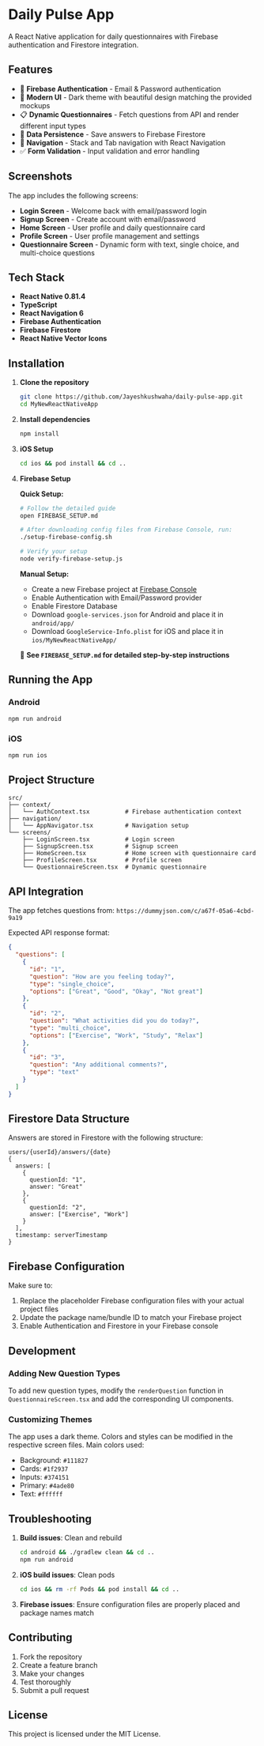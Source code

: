 # Daily Pulse App

A React Native application for daily questionnaires with Firebase authentication and Firestore integration.

## Features

- 🔐 **Firebase Authentication** - Email & Password authentication
- 📱 **Modern UI** - Dark theme with beautiful design matching the provided mockups
- 📋 **Dynamic Questionnaires** - Fetch questions from API and render different input types
- 💾 **Data Persistence** - Save answers to Firebase Firestore
- 🧭 **Navigation** - Stack and Tab navigation with React Navigation
- ✅ **Form Validation** - Input validation and error handling

## Screenshots

The app includes the following screens:
- **Login Screen** - Welcome back with email/password login
- **Signup Screen** - Create account with email/password
- **Home Screen** - User profile and daily questionnaire card
- **Profile Screen** - User profile management and settings
- **Questionnaire Screen** - Dynamic form with text, single choice, and multi-choice questions

## Tech Stack

- **React Native 0.81.4**
- **TypeScript**
- **React Navigation 6**
- **Firebase Authentication**
- **Firebase Firestore**
- **React Native Vector Icons**

## Installation

1. **Clone the repository**
   ```bash
   git clone https://github.com/Jayeshkushwaha/daily-pulse-app.git
   cd MyNewReactNativeApp
   ```

2. **Install dependencies**
   ```bash
   npm install
   ```

3. **iOS Setup**
   ```bash
   cd ios && pod install && cd ..
   ```

4. **Firebase Setup**
   
   **Quick Setup:**
   ```bash
   # Follow the detailed guide
   open FIREBASE_SETUP.md
   
   # After downloading config files from Firebase Console, run:
   ./setup-firebase-config.sh
   
   # Verify your setup
   node verify-firebase-setup.js
   ```
   
   **Manual Setup:**
   - Create a new Firebase project at [Firebase Console](https://console.firebase.google.com)
   - Enable Authentication with Email/Password provider
   - Enable Firestore Database
   - Download `google-services.json` for Android and place it in `android/app/`
   - Download `GoogleService-Info.plist` for iOS and place it in `ios/MyNewReactNativeApp/`
   
   📖 **See `FIREBASE_SETUP.md` for detailed step-by-step instructions**

## Running the App

### Android
```bash
npm run android
```

### iOS
```bash
npm run ios
```

## Project Structure

```
src/
├── context/
│   └── AuthContext.tsx          # Firebase authentication context
├── navigation/
│   └── AppNavigator.tsx         # Navigation setup
└── screens/
    ├── LoginScreen.tsx          # Login screen
    ├── SignupScreen.tsx         # Signup screen
    ├── HomeScreen.tsx           # Home screen with questionnaire card
    ├── ProfileScreen.tsx        # Profile screen
    └── QuestionnaireScreen.tsx  # Dynamic questionnaire
```

## API Integration

The app fetches questions from: `https://dummyjson.com/c/a67f-05a6-4cbd-9a19`

Expected API response format:
```json
{
  "questions": [
    {
      "id": "1",
      "question": "How are you feeling today?",
      "type": "single_choice",
      "options": ["Great", "Good", "Okay", "Not great"]
    },
    {
      "id": "2",
      "question": "What activities did you do today?",
      "type": "multi_choice",
      "options": ["Exercise", "Work", "Study", "Relax"]
    },
    {
      "id": "3",
      "question": "Any additional comments?",
      "type": "text"
    }
  ]
}
```

## Firestore Data Structure

Answers are stored in Firestore with the following structure:
```
users/{userId}/answers/{date}
{
  answers: [
    {
      questionId: "1",
      answer: "Great"
    },
    {
      questionId: "2", 
      answer: ["Exercise", "Work"]
    }
  ],
  timestamp: serverTimestamp
}
```

## Firebase Configuration

Make sure to:
1. Replace the placeholder Firebase configuration files with your actual project files
2. Update the package name/bundle ID to match your Firebase project
3. Enable Authentication and Firestore in your Firebase console

## Development

### Adding New Question Types

To add new question types, modify the `renderQuestion` function in `QuestionnaireScreen.tsx` and add the corresponding UI components.

### Customizing Themes

The app uses a dark theme. Colors and styles can be modified in the respective screen files. Main colors used:
- Background: `#111827`
- Cards: `#1f2937`
- Inputs: `#374151`
- Primary: `#4ade80`
- Text: `#ffffff`

## Troubleshooting

1. **Build issues**: Clean and rebuild
   ```bash
   cd android && ./gradlew clean && cd ..
   npm run android
   ```

2. **iOS build issues**: Clean pods
   ```bash
   cd ios && rm -rf Pods && pod install && cd ..
   ```

3. **Firebase issues**: Ensure configuration files are properly placed and package names match

## Contributing

1. Fork the repository
2. Create a feature branch
3. Make your changes
4. Test thoroughly
5. Submit a pull request

## License

This project is licensed under the MIT License.
